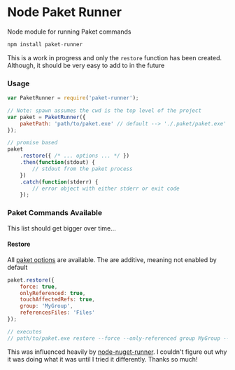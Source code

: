 # Node Paket Runner

Node module for running Paket commands

```js
npm install paket-runner
```

This is a work in progress and only the `restore` function has been created. Although, it should be very easy to add to in the future

### Usage
```js
var PaketRunner = require('paket-runner');

// Note: spawn assumes the cwd is the top level of the project
var paket = PaketRunner({
    paketPath: 'path/to/paket.exe' // default --> './.paket/paket.exe'
});

// promise based
paket
    .restore({ /* ... options ... */ })
    .then(function(stdout) {
        // stdout from the paket process
    })
    .catch(function(stderr) {
        // error object with either stderr or exit code
    });
```

### Paket Commands Available
This list should get bigger over time...

#### Restore
All [paket options][2] are available. The are additive, meaning not enabled by default

```js
paket.restore({
    force: true,
    onlyReferenced: true,
    touchAffectedRefs: true,
    group: 'MyGroup',
    referencesFiles: 'Files'
});

// executes
// path/to/paket.exe restore --force --only-referenced group MyGroup --references-files Files
```

This was influenced heavily by [node-nuget-runner][1]. I couldn't figure out why it was doing what it was until I tried it differently. Thanks so much!

[1]: https://github.com/mikeobrien/node-nuget-runner
[2]: https://fsprojects.github.io/Paket/paket-restore.html
